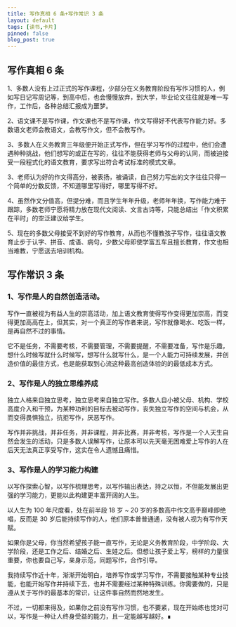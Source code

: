 ```yaml
---
title: 写作真相 6 条+写作常识 3 条
layout: default
tags: [读书,卡片]
pinned: false
blog_post: true
---
```



## 写作真相 6 条

1、多数人没有上过正式的写作课程，少部分在义务教育阶段有写作习惯的人，例如写日记写周记等，到高中后，也会慢慢放弃，到大学，毕业论文往往就是唯一写作，工作后，各种总结汇报成为噩梦。

2、语文课不是写作课，作文课也不是写作课，作文写得好不代表写作能力好。多数语文老师会教语文，会教写作文，但不会教写作。

3、多数人在义务教育三年级便开始正式写作，但在学习写作的过程中，他们会遭遇种种挑战，他们想写的或正在写的，往往不能获得老师与父母的认同，而被迫接受一段程式化的语文教育，要求写出符合考试标准的模式文章。

3、老师认为好的作文得高分，被表扬，被诵读，自己努力写出的文字往往只得一个简单的分数反馈，不知道哪里写得好，哪里写得不好。

4、虽然作文分值高，但提分难，而且学生年年升级，老师年年换，写作能力难于跟踪，多数老师宁愿将精力放在现代文阅读、文言古诗等，只能总结出「作文积累在平时」的空泛建议给学生。

5、现在的多数父母接受不到好的写作教育，从而也不懂教孩子写作，往往语文教育止步于认字、拼音、成语、病句，少数父母即使学富五车且擅长教育，作文也相当难教，宁愿送去培训机构。

## 写作常识 3 条

### 1、写作是人的自然创造活动。

写作一直被视为有益人生的崇高活动，加上语文教育使得写作变得更加崇高，而变得更加高高在上，但其实，对一个真正的写作者来说，写作就像喝水、吃饭一样，是再自然不过的事情。

它不是任务，不需要考核，不需要管理，不需要提醒，不需要准备，写作是乐趣，想什么时候写就什么时候写，想写什么就写什么，是一个人能力可持续发展，并创造价值的最佳方式，也是能获取到心流这种最高创造体验的的最低成本方式。

### 2、写作是人的独立思维养成

独立人格来自独立思考，独立思考来自独立写作。多数人自小被父母、机构、学校高度介入和干预，为某种功利的目标去被动写作，丧失独立写作的空间与机会，从而变得畏惧独立，抗拒写作，厌恶写作。

写作并非挑战，并非任务，并非课程，并非比赛，并非考核，写作是一个人天生自然会发生的活动，只是多数人误解写作，让原本可以先天毫无困难爱上写作的人在后天无法真正享受写作，这实在令人遗憾且痛惜。

### 3、写作是人的学习能力构建

以写作探索心智，以写作梳理思考，以写作输出表达，持之以恒，不但能发展出更强的学习能力，更能以此构建更丰富开阔的人生。

以人生为 100 年尺度看，处在前半段 18 岁 ~ 20 岁的多数高中作文高手巅峰即绝唱，反而是 30 岁后能持续写作的人，他们原本普普通通，没有被人视为有写作天赋。

如果你是父母，你当然希望孩子能一直写作，无论是义务教育阶段，中学阶段、大学阶段，还是工作之后、结婚之后、生娃之后。但想让孩子爱上写，榜样的力量很重要，你也要自己写，亲身示范，同题写作，合作引导。

我持续写作近十年，渐渐开始明白，培养写作或学习写作，不需要接触某种专业技能，也能开始写作并持续下去，也并不需要经过某种特殊训练。你需要做的，只是遵从关于写作的最基本的常识，让这件事自然而然地发生。

不过，一切都来得及，如果你之前没有写作习惯，也不要紧，现在开始练也觉对可以，写作是一种让人终身受益的能力，且一定能越写越好。∎